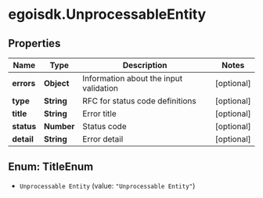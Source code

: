 # egoisdk.UnprocessableEntity

## Properties

Name | Type | Description | Notes
------------ | ------------- | ------------- | -------------
**errors** | **Object** | Information about the input validation | [optional] 
**type** | **String** | RFC for status code definitions | [optional] 
**title** | **String** | Error title | [optional] 
**status** | **Number** | Status code | [optional] 
**detail** | **String** | Error detail | [optional] 



## Enum: TitleEnum


* `Unprocessable Entity` (value: `"Unprocessable Entity"`)




